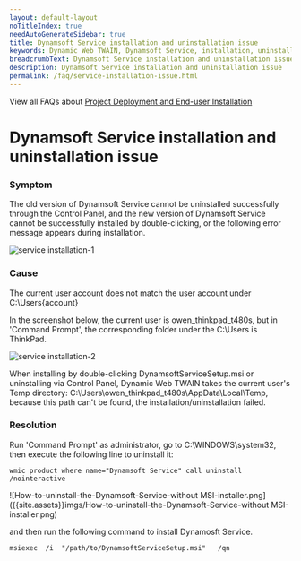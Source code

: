 ```yaml
---
layout: default-layout
noTitleIndex: true
needAutoGenerateSidebar: true
title: Dynamsoft Service installation and uninstallation issue
keywords: Dynamic Web TWAIN, Dynamsoft Service, installation, uninstallation
breadcrumbText: Dynamsoft Service installation and uninstallation issue
description: Dynamsoft Service installation and uninstallation issue
permalink: /faq/service-installation-issue.html
---
```


View all FAQs about [Project Deployment and End-user Installation](
https://www.dynamsoft.com/web-twain/docs/faq/#project-deployment-and-end-user-installation)

# Dynamsoft Service installation and uninstallation issue


### Symptom

The old version of Dynamsoft Service cannot be uninstalled successfully through the Control Panel, and the new version of Dynamsoft Service cannot be successfully installed by double-clicking, or the following error message appears during installation.

![service installation-1]({{site.assets}}imgs/service-installation-1.png)

### Cause

The current user account does not match the user account under C:\Users\{account}

In the screenshot below, the current user is owen_thinkpad_t480s, but in 'Command Prompt', the corresponding folder under the C:\Users is ThinkPad.

![service installation-2]({{site.assets}}imgs/service-installation-2.png)

When installing by double-clicking DynamsoftServiceSetup.msi or uninstalling via Control Panel, Dynamic Web TWAIN takes the current user's Temp directory:
C:\Users\owen_thinkpad_t480s\AppData\Local\Temp, because this path can't be found, the installation/uninstallation failed.

### Resolution

Run 'Command Prompt' as administrator, go to C:\WINDOWS\system32, then execute the following line to uninstall it:

``` shell
wmic product where name="Dynamsoft Service" call uninstall /nointeractive
```

![How-to-uninstall-the-Dynamsoft-Service-without MSI-installer.png]({{site.assets}}imgs/How-to-uninstall-the-Dynamsoft-Service-without MSI-installer.png)

and then run the following command to install Dynamosft Service.

``` shell
msiexec  /i  "/path/to/DynamsoftServiceSetup.msi"   /qn
```
